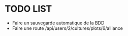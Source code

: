 # TODO LIST

- Faire un sauvegarde automatique de la BDD
- Faire une route /api/users/2/cultures/plots/6/alliance
